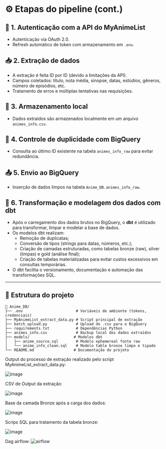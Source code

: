 # ⚙️ Etapas do pipeline (cont.)

## 🔐 1. Autenticação com a API do MyAnimeList
- Autenticação via OAuth 2.0.
- Refresh automático de token com armazenamento em `.env`.

## 📥 2. Extração de dados
- A extração é feita ID por ID (devido a limitações da API).
- Campos coletados: título, nota média, sinopse, datas, estúdios, gêneros, número de episódios, etc.
- Tratamento de erros e múltiplas tentativas nas requisições.

## 💾 3. Armazenamento local
- Dados extraídos são armazenados localmente em um arquivo `animes_info.csv`.

## 🔎 4. Controle de duplicidade com BigQuery
- Consulta ao último ID existente na tabela `animes_info_raw` para evitar redundância.

## 📤 5. Envio ao BigQuery
- Inserção de dados limpos na tabela `Anime_DB.animes_info_raw`.

## 🔄 6. Transformação e modelagem dos dados com dbt
- Após o carregamento dos dados brutos no BigQuery, o **dbt** é utilizado para transformar, limpar e modelar a base de dados.
- Os modelos dbt realizam:
  - Remoção de duplicatas;
  - Conversão de tipos (strings para datas, números, etc.);
  - Criação de camadas estruturadas, como tabelas bronze (raw), silver (limpas) e gold (análise final);
  - Criação de tabelas materializadas para evitar custos excessivos em consultas temporárias.
- O dbt facilita o versionamento, documentação e automação das transformações SQL.

---

## 📁 Estrutura do projeto

```plaintext
📂 Anime_DB/
├── .env                        # Variáveis de ambiente (tokens, credenciais)
├── MyAnimeList_extract_data.py # Script principal de extração
├── batch_upload.py             # Upload do .csv para o BigQuery
├── requirements.txt            # Dependências Python
├── animes_info.csv             # Backup local dos dados extraídos
├── models/                    # Modelos dbt
│   ├── anime_source.sql        # Modelo ephemereal fonte raw
│   └── anime_info_clean.sql    # Modelo table bronze limpo e tipado
└── README.md                  # Documentação do projeto
```

Output do processo de extração realizado pelo script MyAnimeList_extract_data.py:

![image](https://github.com/user-attachments/assets/af84bb5b-405c-47b9-adbb-7cc3f2e2d1b7)

CSV de Output da extração:

![image](https://github.com/user-attachments/assets/f24c73ad-e58b-4337-96d2-dc03123b46ad)

Base da camada Bronze após a carga dos dados:

![image](https://github.com/user-attachments/assets/861e9ccc-1864-4992-8e39-0c46e60e47c9)

Scrips SQL para tratamento da tabela bronze:

![image](https://github.com/user-attachments/assets/98b12112-30ae-43bd-babc-fd57582cc1d1)

Dag airflow: 
![airflow](https://github.com/user-attachments/assets/c7c7b0e1-652f-4174-bdcc-b8ca734108c4)


